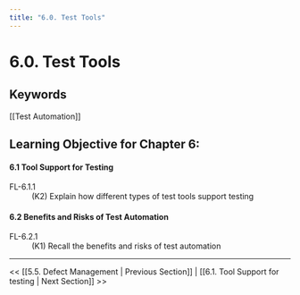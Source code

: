 ```yaml
---
title: "6.0. Test Tools"
---
```


# 6.0. Test Tools

## Keywords

[[Test Automation]]

## Learning Objective for Chapter 6:

#### 6.1 Tool Support for Testing
<dl>
	<dt>FL-6.1.1</dt>
	<dd>(K2) Explain how different types of test tools support testing</dd>
</dl>

#### 6.2 Benefits and Risks of Test Automation
<dl>
	<dt>FL-6.2.1</dt>
	<dd>(K1) Recall the benefits and risks of test automation</dd>
</dl>

---
<< [[5.5.  Defect Management | Previous Section]] | [[6.1.  Tool Support for testing | Next Section]] >>